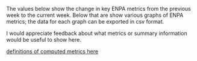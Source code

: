 The values below show the change in key ENPA metrics from the previous week to the current week. Below that are show various graphs of ENPA metrics; the data for each graph can be exported in csv format.

I would appreciate feedback about what metrics or summary information would be useful to show here. 

[definitions of computed metrics here](https://docs.google.com/spreadsheets/d/1FalTR8Q9He-Axjx09yic-PGgy4analJVQiXi1HWHkuA/edit?usp=sharing)
